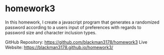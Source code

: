 # homework3

In this homework, I create a javascript program that generates a randomized password according to a users input of preferences with regards to password size and character inclusion types. 


GitHub Repository: https://github.com/blackman3178/homework3
Live Website: https://blackman3178.github.io/homework3/